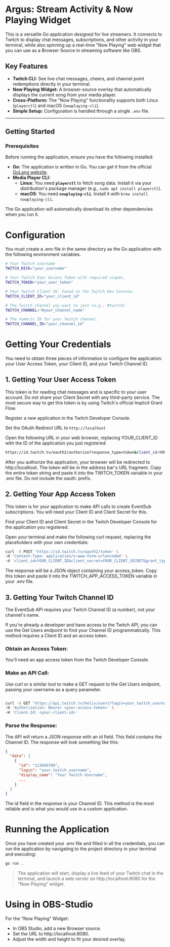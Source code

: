 # Argus: Stream Activity & Now Playing Widget

This is a versatile Go application designed for live streamers. It connects to Twitch to display chat messages, subscriptions, and other activity in your terminal, while also spinning up a real-time "Now Playing" web widget that you can use as a Browser Source in streaming software like OBS.

## Key Features

* **Twitch CLI:** See live chat messages, cheers, and channel point redemptions directly in your terminal.
* **Now Playing Widget:** A browser-source overlay that automatically displays the current song from your media player.
* **Cross-Platform:** The "Now Playing" functionality supports both Linux (`playerctl`) and macOS (`nowplaying-cli`).
* **Simple Setup:** Configuration is handled through a single `.env` file.

---

## Getting Started

### Prerequisites
Before running the application, ensure you have the following installed:

* **Go:** The application is written in Go. You can get it from the official [GoLang website](https://golang.org).
* **Media Player CLI:**
    * **Linux**: You need **`playerctl`** to fetch song data. Install it via your distribution's package manager (e.g., `sudo apt install playerctl`).
    * **macOS**: You need **`nowplaying-cli`**. Install it with `brew install nowplaying-cli`.

The Go application will automatically download its other dependencies when you run it.

# Configuration
You must create a .env file in the same directory as the Go application with the following environment variables.

```Bash
# Your Twitch username
TWITCH_NICK="your_username"

# Your Twitch User Access Token with required scopes.
TWITCH_TOKEN="your_user_token"

# Your Twitch Client ID. Found in the Twitch Dev Console.
TWITCH_CLIENT_ID="your_client_id"

# The Twitch channel you want to join (e.g., #twitch)
TWITCH_CHANNEL="#your_channel_name"

# The numeric ID for your Twitch channel.
TWITCH_CHANNEL_ID="your_channel_id"
```

# Getting Your Credentials
You need to obtain three pieces of information to configure the application: your User Access Token, your Client ID, and your Twitch Channel ID.

## 1. Getting Your User Access Token
This token is for reading chat messages and is specific to your user account. Do not share your Client Secret with any third-party service. The most secure way to get this token is by using Twitch's official Implicit Grant Flow.

Register a new application in the Twitch Developer Console.

Set the OAuth Redirect URL to ```http://localhost```

Open the following URL in your web browser, replacing YOUR_CLIENT_ID with the ID of the application you just registered:

```Bash
https://id.twitch.tv/oauth2/authorize?response_type=token&client_id=YOUR_CLIENT_ID&redirect_uri=http://localhost&scope=chat%3Aread%20channel%3Aread%3Asubscriptions%20bits%3Aread%20channel%3Aread%3Aredemptions
```

After you authorize the application, your browser will be redirected to http://localhost. The token will be in the address bar's URL fragment. Copy the entire token string and paste it into the TWITCH_TOKEN variable in your .env file. Do not include the oauth: prefix.

## 2. Getting Your App Access Token
This token is for your application to make API calls to create EventSub subscriptions. You will need your Client ID and Client Secret for this.

Find your Client ID and Client Secret in the Twitch Developer Console for the application you registered.

Open your terminal and make the following curl request, replacing the placeholders with your own credentials:

```Bash
curl -X POST 'https://id.twitch.tv/oauth2/token' \
-H 'Content-Type: application/x-www-form-urlencoded' \
-d 'client_id=YOUR_CLIENT_ID&client_secret=YOUR_CLIENT_SECRET&grant_type=client_credentials'
```

The response will be a JSON object containing your access_token. Copy this token and paste it into the TWITCH_APP_ACCESS_TOKEN variable in your .env file.

## 3. Getting Your Twitch Channel ID
The EventSub API requires your Twitch Channel ID (a number), not your channel's name.

If you're already a developer and have access to the Twitch API, you can use the Get Users endpoint to find your Channel ID programmatically. 
This method requires a Client ID and an access token.

### Obtain an Access Token:
You'll need an app access token from the Twitch Developer Console.

### Make an API Call:
Use curl or a similar tool to make a GET request to the Get Users endpoint, passing your username as a query parameter.

```Bash

curl -X GET 'https://api.twitch.tv/helix/users?login=your_twitch_username' \
-H 'Authorization: Bearer <your-access-token>' \
-H 'Client-Id: <your-client-id>'
```

### Parse the Response:
The API will return a JSON response with an id field. This field contains the Channel ID. The response will look something like this:

```JSON
{
  "data": [
    {
      "id": "123456789",
      "login": "your_twitch_username",
      "display_name": "Your Twitch Username",
      ...
    }
  ]
}
```

The id field in the response is your Channel ID. This method is the most reliable and is what you would use in a custom application.

# Running the Application
Once you have created your .env file and filled in all the credentials, you can run the application by navigating to the project directory in your terminal and executing:

```Bash
go run .
```
>The application will start, display a live feed of your Twitch chat in the terminal, and launch a web server on http://localhost:8080 for the "Now Playing" widget.

# Using in OBS-Studio
For the "Now Playing" Widget:

- In OBS Studio, add a new Browser source.
- Set the URL to http://localhost:8080.
- Adjust the width and height to fit your desired overlay.
